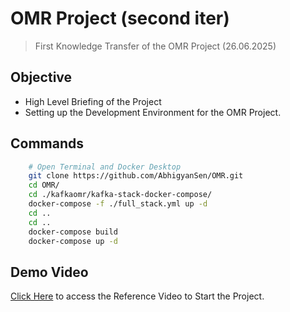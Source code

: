 # OMR Project (second iter)

> First Knowledge Transfer of the OMR Project (26.06.2025)

## Objective
- High Level Briefing of the Project
- Setting up the Development Environment for the OMR Project.

## Commands
```sh
    # Open Terminal and Docker Desktop
    git clone https://github.com/AbhigyanSen/OMR.git
    cd OMR/
    cd ./kafkaomr/kafka-stack-docker-compose/
    docker-compose -f ./full_stack.yml up -d
    cd ..
    cd ..
    docker-compose build
    docker-compose up -d
```

## Demo Video
[Click Here](https://datacoresystemsin-my.sharepoint.com/:v:/g/personal/abhigyan_sen_datacoresystems_co_in/EZhoLi9HUDtGiwf0md8mLxkBNqLw7AfIVJ7AQhA-6EzH4w?e=eh0Vmj) to access the Reference Video to Start the Project.